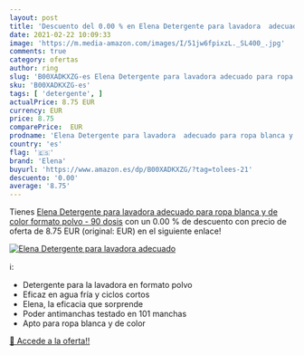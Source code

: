 ```yaml
---
layout: post
title: 'Descuento del 0.00 % en Elena Detergente para lavadora  adecuado'
date: 2021-02-22 10:09:33
image: 'https://m.media-amazon.com/images/I/51jw6fpixzL._SL400_.jpg'
comments: true
category: ofertas
author: ring
slug: 'B00XADKXZG-es Elena Detergente para lavadora adecuado para ropa blanca y...'
sku: 'B00XADKXZG-es'
tags: [ 'detergente', ]
actualPrice: 8.75 EUR
currency: EUR
price: 8.75
comparePrice:  EUR
prodname: 'Elena Detergente para lavadora  adecuado para ropa blanca y de color  formato polvo - 90 dosis'
country: 'es'
flag: '🇪🇸'
brand: 'Elena'
buyurl: 'https://www.amazon.es/dp/B00XADKXZG/?tag=tolees-21'
descuento: '0.00'
average: '8.75'
---
```


Tienes [Elena Detergente para lavadora  adecuado para ropa blanca y de color  formato polvo - 90 dosis](https://www.amazon.es/dp/B00XADKXZG/?tag=tolees-21) con un 0.00 % de descuento con precio de oferta de 8.75 EUR (original:  EUR) en el siguiente enlace!

[![Elena Detergente para lavadora  adecuado](https://m.media-amazon.com/images/I/51jw6fpixzL._SL400_.jpg)](https://www.amazon.es/dp/B00XADKXZG/?tag=tolees-21)

ℹ️:

- Detergente para la lavadora en formato polvo
- Eficaz en agua fría y ciclos cortos
- Elena, la eficacia que sorprende
- Poder antimanchas testado en 101 manchas
- Apto para ropa blanca y de color

[🛒 Accede a la oferta!!](https://www.amazon.es/dp/B00XADKXZG/?tag=tolees-21)
